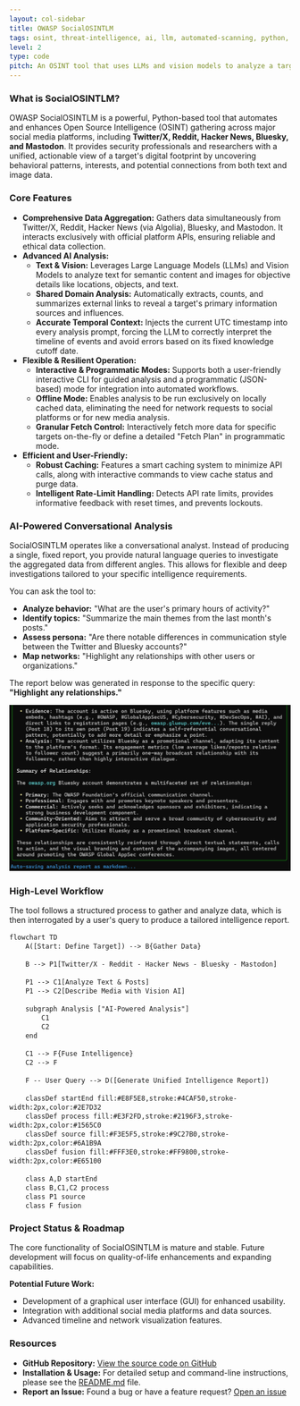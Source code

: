 ```yaml
---
layout: col-sidebar
title: OWASP SocialOSINTLM
tags: osint, threat-intelligence, ai, llm, automated-scanning, python, twitter, reddit, bluesky, mastodon
level: 2
type: code
pitch: An OSINT tool that uses LLMs and vision models to analyze a target's social media footprint across multiple platforms, revealing insights through natural language queries.
---
```


### What is SocialOSINTLM?

OWASP SocialOSINTLM is a powerful, Python-based tool that automates and enhances Open Source Intelligence (OSINT) gathering across major social media platforms, including **Twitter/X, Reddit, Hacker News, Bluesky, and Mastodon**. It provides security professionals and researchers with a unified, actionable view of a target's digital footprint by uncovering behavioral patterns, interests, and potential connections from both text and image data.

### Core Features

*   **Comprehensive Data Aggregation:** Gathers data simultaneously from Twitter/X, Reddit, Hacker News (via Algolia), Bluesky, and Mastodon. It interacts exclusively with official platform APIs, ensuring reliable and ethical data collection.
*   **Advanced AI Analysis:**
    *   **Text & Vision:** Leverages Large Language Models (LLMs) and Vision Models to analyze text for semantic content and images for objective details like locations, objects, and text.
    *   **Shared Domain Analysis:** Automatically extracts, counts, and summarizes external links to reveal a target's primary information sources and influences.
    *   **Accurate Temporal Context:** Injects the current UTC timestamp into every analysis prompt, forcing the LLM to correctly interpret the timeline of events and avoid errors based on its fixed knowledge cutoff date.
*   **Flexible & Resilient Operation:**
    *   **Interactive & Programmatic Modes:** Supports both a user-friendly interactive CLI for guided analysis and a programmatic (JSON-based) mode for integration into automated workflows.
    *   **Offline Mode:** Enables analysis to be run exclusively on locally cached data, eliminating the need for network requests to social platforms or for new media analysis.
    *   **Granular Fetch Control:** Interactively fetch more data for specific targets on-the-fly or define a detailed "Fetch Plan" in programmatic mode.
*   **Efficient and User-Friendly:**
    *   **Robust Caching:** Features a smart caching system to minimize API calls, along with interactive commands to view cache status and purge data.
    *   **Intelligent Rate-Limit Handling:** Detects API rate limits, provides informative feedback with reset times, and prevents lockouts.

### AI-Powered Conversational Analysis

SocialOSINTLM operates like a conversational analyst. Instead of producing a single, fixed report, you provide natural language queries to investigate the aggregated data from different angles. This allows for flexible and deep investigations tailored to your specific intelligence requirements.

You can ask the tool to:
*   **Analyze behavior:** "What are the user's primary hours of activity?"
*   **Identify topics:** "Summarize the main themes from the last month's posts."
*   **Assess persona:** "Are there notable differences in communication style between the Twitter and Bluesky accounts?"
*   **Map networks:** "Highlight any relationships with other users or organizations."

The report below was generated in response to the specific query: **"Highlight any relationships."**

![Example analysis report from SocialOSINTLM](./assets/images/output.png)

### High-Level Workflow

The tool follows a structured process to gather and analyze data, which is then interrogated by a user's query to produce a tailored intelligence report.

```mermaid
flowchart TD
    A([Start: Define Target]) --> B{Gather Data}
    
    B --> P1[Twitter/X - Reddit - Hacker News - Bluesky - Mastodon]
    
    P1 --> C1[Analyze Text & Posts]
    P1 --> C2[Describe Media with Vision AI]
    
    subgraph Analysis ["AI-Powered Analysis"]
        C1
        C2
    end
    
    C1 --> F{Fuse Intelligence}
    C2 --> F
    
    F -- User Query --> D([Generate Unified Intelligence Report])

    classDef startEnd fill:#E8F5E8,stroke:#4CAF50,stroke-width:2px,color:#2E7D32
    classDef process fill:#E3F2FD,stroke:#2196F3,stroke-width:2px,color:#1565C0
    classDef source fill:#F3E5F5,stroke:#9C27B0,stroke-width:2px,color:#6A1B9A
    classDef fusion fill:#FFF3E0,stroke:#FF9800,stroke-width:2px,color:#E65100
    
    class A,D startEnd
    class B,C1,C2 process
    class P1 source
    class F fusion
```

### Project Status & Roadmap

The core functionality of SocialOSINTLM is mature and stable. Future development will focus on quality-of-life enhancements and expanding capabilities.

**Potential Future Work:**
*   Development of a graphical user interface (GUI) for enhanced usability.
*   Integration with additional social media platforms and data sources.
*   Advanced timeline and network visualization features.

### Resources

*   **GitHub Repository:** [View the source code on GitHub](https://github.com/bm-github/owasp-social-osintlm)
*   **Installation & Usage:** For detailed setup and command-line instructions, please see the [README.md](https://github.com/bm-github/owasp-social-osintlm/blob/main/README.md) file.
*   **Report an Issue:** Found a bug or have a feature request? [Open an issue](https://github.com/bm-github/owasp-social-osintlm/issues)